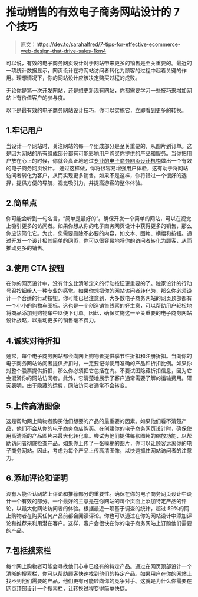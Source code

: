 # 推动销售的有效电子商务网站设计的 7 个技巧

> 原文：<https://dev.to/sarahalfred/7-tips-for-effective-ecommerce-web-design-that-drive-sales-1km4>

可以说，有效的电子商务网页设计对于网站带来更多的销售是至关重要的。最近的一项统计数据显示，网页设计在将网站访问者转化为顾客的过程中起着关键的作用。理想情况下，你的网站设计应该决定购买过程的成败。

无论你是第一次开发网站，还是想更新现有网站，你都需要学习一些技巧来增加网站上有价值客户的参与度。

以下是最有效的电子商务网站设计技巧，你可以实施它，立即看到更多的转换。

## 1.牢记用户

当设计一个网站时，关注网站的每一个组成部分是至关重要的，从图片到订单。这是因为网站的所有组成部分都有可能影响用户购买你提供的产品和服务。当你把用户放在心上的时候，你就会真正地通过[专业的电子商务网页设计机构](https://www.skypotential.co.uk/ecommerce-website-development/)做出一个有效的电子商务网页设计。
通过这样做，你将很容易增强用户体验，这有助于将网站访问者转化为客户，从而实现更多销售。如果不是这样，你将错过一个很好的选择，提供方便的导航，视觉吸引力，并提高游客的整体体验。

## 2.简单点

你可能会听到一句名言，“简单是最好的”。确保开发一个简单的网站，可以在视觉上吸引更多的访问者。如果你想从你的电子商务网页设计中获得更多的销售，那么你应该简化它。为此，您需要删除不必要的内容，如文本、图片、横幅和按钮。通过开发一个设计极其简单的网页，你可以很容易地将你的访问者转化为顾客，从而推动更多的销售。

## 3.使用 CTA 按钮

在你的网页设计中，没有什么比清晰定义的行动按钮更重要的了。独家设计的行动号召按钮给人一种专业的感觉。如果你想把你的网站访问者转化为，那么你必须设计一个合适的行动按钮。你可能已经注意到，大多数电子商务网站的网页顶部都有一个小小的购物车图标。这也是一个创造销售线索的好主意，可以帮助用户轻松地将商品添加到购物车中以便下订单。因此，确保实施这一至关重要的电子商务网站设计战略，以推动更多的销售毫不费力。

## 4.诚实对待折扣

通常，每个电子商务网站都会向网上购物者提供季节性折扣和注册折扣。当向你的电子商务网站访问者提供折扣时，一定要记得使用准确的产品和折扣比例。如果你对整个股票提供折扣，那么你必须把它包括在内。不要试图隐藏折扣信息，因为它会混淆你的网站访问者。此外，它清楚地展示了客户通常需要了解的运输费用。研究表明，由于隐藏的运费，网站访问者通常不会转变。

## 5.上传高清图像

这是帮助网上购物者购买他们想要的产品的最重要的因素。如果他们看不清楚产品，他们不会从你的电子商务商店购买。在创建你的电子商务网页设计时，确保使用高清晰的产品图片来最大化转化率。尝试为他们提供每张图片的缩放功能，以帮助访问者彻底检查产品。如果你上传了一张模糊的图片，你可以让顾客远离你的电子商务网站。因此，考虑为每个产品上传高清图像，以快速抓住网站访问者的注意力。

## 6.添加评论和证明

没有人能否认网站上评论和推荐部分的重要性。确保在你的电子商务网页设计中设计一个有效的部分。一个最好的主意是在你网站的每个页面上添加特定产品的评论，以最大化网站访问者的体验。根据最近一项基于调查的统计，超过 59%的网上购物者在购买任何产品前都会阅读评论。你也可以通过在你的网站设计中添加评论和推荐来利用潜在客户。这样，客户会很快在你的电子商务网站上订购他们需要的产品。

## 7.包括搜索栏

每个网上购物者可能会寻找他们心中已经有的特定产品。通过在网页顶部设计一个清晰的搜索栏，你可以帮助顾客快速找到他们的特定产品。如果用户在你的网站上找不到他们需要的产品，他们更有可能转向你的竞争对手。这就是为什么你需要在网页顶部设计一个搜索栏，让转换过程变得简单快捷。